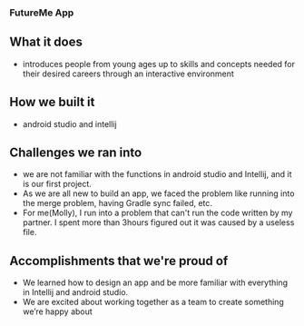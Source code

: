 ### FutureMe App

## What it does
* introduces people from young ages up to skills and concepts needed for their desired careers through an interactive environment

## How we built it
* android studio and intellij 

## Challenges we ran into
* we are not familiar with the functions in android studio and Intellij, and it is our first project. 
* As we are all new to build an app, we faced the problem like running into the merge problem, having Gradle sync failed, etc.
* For me(Molly), I run into a problem that can't run the code written by my partner. I spent more than 3hours figured out it was caused by a useless file.

## Accomplishments that we're proud of
* We learned how to design an app and be more familiar with everything in Intellij and android studio.
* We are excited about working together as a team to create something we’re happy about


